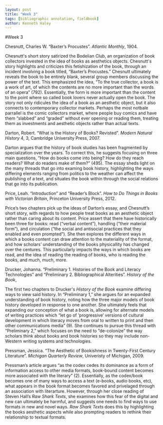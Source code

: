 ```yaml
---  
layout: post  
title: "Week 3"  
tags: [bibliographic annotation, fieldbook]  
author: Kenneth Haley 
---
```

#Week 3

Chesnutt, Charles W. “Baxter’s Procustes”. _Atlantic Monthly_, 1904.

Chesnutt's short story satirized the Bodelian Club, an organization of book collectors invested in the idea of books as aesthetics objects. Chesnutt's story highlights and criticizes this fetishization of the book, through an incident involving a book titled, “Baxter’s Procustes.” Chesnutt ultimately reveals the book to be entirely blank, several group members discussing the power of the text. This emphasized the idea, “To the true collector, a book is a work of art, of which the contents are no more important than the words of an opera” (792). Essentially, the form is more important than the content to the point where so called book lovers never actually open the book. The story not only ridicules the idea of a book as an aesthetic object, but it also connects to contemporary collector markets. Perhaps the most notbale parrallel is the comic collectors market, where people buy comics and have them “slabbed” and “graded” without ever opening or reading them, treating them as investments and aesthetic objects rather than actual texts.


Darton, Robert. “What is the History of Books? Revisted”. _Modern Natural History_ 4, 3, Cambridge University Press, 2007. 

Darton argues that the history of book studies has been fragmented by specialization over the years. To correct this, he suggests focusing on three main questions, “How do books come into being? How do they reach readers? What do readers make of them?” (495). The essay sheds light on the many threads that go into examing book history, highlighting the ways differing elements ranging from politics to the weather can affect the publishing of a text, and situates the book within through the social relations that go into its publication.


Price, Leah. ‬“Introduction” and “Reader’s Block”. _How to Do Things in Books with Victorian Britain_, Princeton University Press, 2012.

Price’s two chapters pick up the ideas of Darton’s essay, and Chesnutt’s short story, with regards to how people treat books as an aesthetic object rather than caring about its content. Price assert that there have historically been three  for books: read (“verbal content”), handling (“their material form”), and circulation (“the social and antisocial practices that they enabled and even prompted”). She then explores the different ways in which a books content can draw attention to the materiality of the format, and how scholars’ understanding of the books physicallity has changed over the centures. This particularly impacts the ways in which books are read, and the idea of reading the reading of books, who is reading the books, and much, much, more.  


Drucker, Johanna. “Preliminary 1. Histories of the Book and Literacy Technologies” and “Preliminary 2. Bibliographical Alterities”. _History of the Book_, 

The first two chapters to Drucker's _History of the Book_ examine differing ways to view said history. In “Preliminary 1,” she argues for an expanded understanding of book history, noting how the three major models of book history developed in response to one another. She ultimately feels that expanding our conception of what a book is, allowing for alternate models of writing practices which “let go of ‘progressive’ versions of cultural development in which literacy moves from oral to written to print and then other communications media” (9). She continues to pursue this thread with “Preliminary 2,” which focuses on the need to “de-colonize” the way scholars think about books and book histories so they may include non-Western writing systems and technologies. 


Pressman, Jessica. “The Aesthetic of Bookishness in Twenty-First Century Literature”. _Michigan Quarterly Review_, Univeristy of Michigan, 2009.

Pressman’s article argues “as the codex cedes its dominance as a form of information access to other media formats, book-bound content becomes more associated with the literary” (2). Essentially, as the codex/book becomes one of many ways to access a text (e-books, audio books, etc), what appears in the book format becomes favored and privelaged through an association with literarture. However, through her close reading of Steven Hall’s _Raw Shark Texts_, she examines how this fear of the digital and new can ultimately be harmful, and suggests one needs to find ways to use formats in new and novel ways. _Raw Shark Texts_ does this by highlighting the books aesthetic aspects while also prompting readers to rethink their relationship to textual formats.